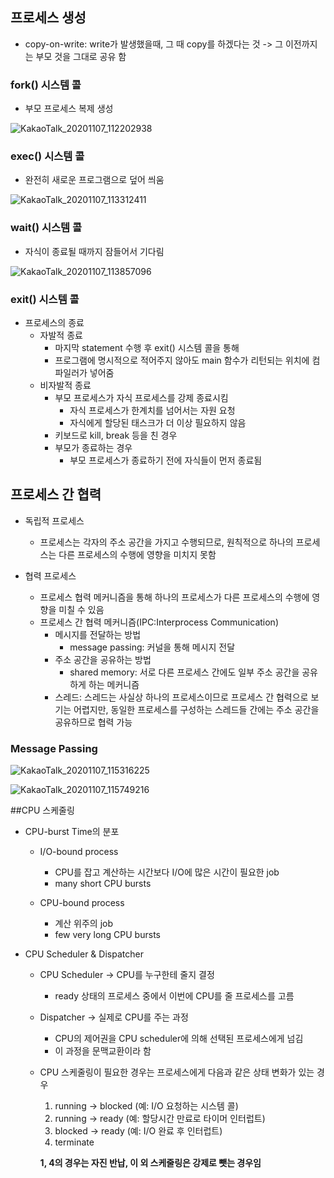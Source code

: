 ## 프로세스 생성

* copy-on-write: write가 발생했을때, 그 때 copy를 하겠다는 것 -> 그 이전까지는 부모 것을 그대로 공유 함

### fork() 시스템 콜

* 부모 프로세스 복제 생성

![KakaoTalk_20201107_112202938](https://user-images.githubusercontent.com/23302973/98429682-870b4c00-20eb-11eb-90fa-9200e2114e5f.jpg)

### exec() 시스템 콜

* 완전히 새로운 프로그램으로 덮어 씌움

![KakaoTalk_20201107_113312411](https://user-images.githubusercontent.com/23302973/98429936-15cc9880-20ed-11eb-8aad-eb570cd0ac5a.jpg)

### wait() 시스템 콜

* 자식이 종료될 때까지 잠들어서 기다림

![KakaoTalk_20201107_113857096](https://user-images.githubusercontent.com/23302973/98430014-de122080-20ed-11eb-8127-c6915dc5661a.jpg)

### exit() 시스템 콜

* 프로세스의 종료
  - 자발적 종료
    * 마지막 statement 수행 후 exit() 시스템 콜을 통해
    * 프로그램에 명시적으로 적어주지 않아도 main 함수가 리턴되는 위치에 컴파일러가 넣어줌
  - 비자발적 종료
    * 부모 프로세스가 자식 프로세스를 강제 종료시킴
      - 자식 프로세스가 한계치를 넘어서는 자원 요청
      - 자식에게 할당된 태스크가 더 이상 필요하지 않음
    * 키보드로 kill, break 등을 친 경우
    * 부모가 종료하는 경우
      - 부모 프로세스가 종료하기 전에 자식들이 먼저 종료됨


## 프로세스 간 협력
* 독립적 프로세스
  - 프로세스는 각자의 주소 공간을 가지고 수행되므로, 원칙적으로 하나의 프로세스는 다른 프로세스의 수행에 영향을 미치지 못함

* 협력 프로세스
  - 프로세스 협력 메커니즘을 통해 하나의 프로세스가 다른 프로세스의 수행에 영향을 미칠 수 있음
  
  * 프로세스 간 협력 메커니즘(IPC:Interprocess Communication)
    - 메시지를 전달하는 방법
      * message passing: 커널을 통해 메시지 전달
    - 주소 공간을 공유하는 방법
      * shared memory: 서로 다른 프로세스 간에도 일부 주소 공간을 공유하게 하는 메커니즘
    - 스레드: 스레드는 사실상 하나의 프로세스이므로 프로세스 간 협력으로 보기는 어렵지만, 동일한 프로세스를 구성하는 스레드들 간에는 주소 공간을 공유하므로 협력 가능
    

### Message Passing

![KakaoTalk_20201107_115316225](https://user-images.githubusercontent.com/23302973/98430334-e2d7d400-20ef-11eb-97f9-8b0eee4bd685.jpg)

![KakaoTalk_20201107_115749216](https://user-images.githubusercontent.com/23302973/98430448-904ae780-20f0-11eb-8fab-775085717bfd.jpg)

##CPU 스케줄링

* CPU-burst Time의 분포
  - I/O-bound process
    * CPU를 잡고 계산하는 시간보다 I/O에 많은 시간이 필요한 job
    * many short CPU bursts
    
  - CPU-bound process
    * 계산 위주의 job
    * few very long CPU bursts

* CPU Scheduler & Dispatcher
  - CPU Scheduler -> CPU를 누구한테 줄지 결정
    * ready 상태의 프로세스 중에서 이번에 CPU를 줄 프로세스를 고름
    
  - Dispatcher -> 실제로 CPU를 주는 과정
    * CPU의 제어권을 CPU scheduler에 의해 선택된 프로세스에게 넘김
    * 이 과정을 문맥교환이라 함
    
  - CPU 스케줄링이 필요한 경우는 프로세스에게 다음과 같은 상태 변화가 있는 경우
    1. running -> blocked (예: I/O 요청하는 시스템 콜)
    2. running -> ready (예: 할당시간 만료로 타이머 인터럽트)
    3. blocked -> ready (예: I/O 완료 후 인터럽트)
    4. terminate
    
    **1, 4의 경우는 자진 반납, 이 외 스케줄링은 강제로 뺏는 경우임**
